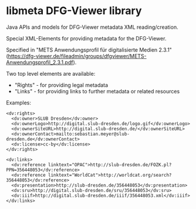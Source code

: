 # libmeta DFG-Viewer library

Java APIs and models for DFG-Viewer metadata XML reading/creation.

Special XML-Elements for providing metadata for the DFG-Viewer.

Specified in "METS Anwendungsprofil für digitalisierte Medien 2.3.1" (<https://dfg-viewer.de/fileadmin/groups/dfgviewer/METS-Anwendungsprofil_2.3.1.pdf>).

Two top level elements are available:

* "Rights" - for providing legal metadata
* "Links" - for providing links to further metadata or related resources

Examples:

```
<dv:rights>
  <dv:owner>SLUB Dresden</dv:owner>
  <dv:ownerLogo>http://digital.slub-dresden.de/logo.gif</dv:ownerLogo>
  <dv:ownerSiteURL>http://digital.slub-dresden.de/</dv:ownerSiteURL>
  <dv:ownerContact>mailto:sebastian.meyer@slub-dresden.de</dv:ownerContact>
  <dv:license>cc-by</dv:license>
</dv:rights>

<dv:links>
  <dv:reference linktext="OPAC">http://slub-dresden.de/FOZK.pl?PPN=356448053</dv:reference>
  <dv:reference linktext="WorldCat">http://worldcat.org/search?356448053</dv:reference>
  <dv:presentation>http://slub-dresden.de/356448053</dv:presentation>
  <dv:sru>http://digital.slub-dresden.de/sru/356448053</dv:sru>
  <dv:iiif>http://digital.slub-dresden.de/iiif/356448053.xml</dv:iiif>
</dv:links>
```